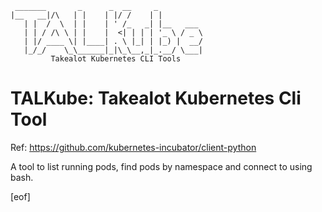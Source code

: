      _______       _      _  __     _          
    |__   __|/\   | |    | |/ /    | |         
       | |  /  \  | |    | ' /_   _| |__   ___ 
       | | / /\ \ | |    |  <| | | | '_ \ / _ \
       | |/ ____ \| |____| . \ |_| | |_) |  __/
       |_/_/    \_\______|_|\_\__,_|_.__/ \___|
             Takealot Kubernetes CLI Tools


# TALKube: Takealot Kubernetes Cli Tool

Ref: https://github.com/kubernetes-incubator/client-python

A tool to list running pods, find pods by namespace and connect to using bash.

[eof]
